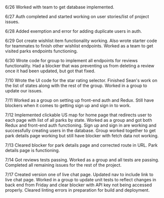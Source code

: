 6/26
Worked with team to get database implemented.

6/27
Auth completed and started working on user stories/list of project issues.

6/28
Added exemption and error for adding duplicate users in auth.

6/29
Got create wishlist item functionality working. Also wrote starter code for teammates to finish other wishlist endpoints. Worked as a team to get visited parks endpoints functioning.

6/30
Wrote code for group to implement all endpoints for reviews functionality. Had a blocker that was preventing us from deleting a review once it had been updated, but got that fixed.

7/10
Wrote the UI code for the star rating selector. Finished Sean's work on the list of states along with the rest of the group. Worked in a group to update our issues.

7/11
Worked as a group on setting up front-end auth and Redux. Still have blockers when it comes to getting sign up and sign in to work.

7/12
Implemented clickable US map for home page that redirects user to each page with list of all parks by state. Worked as a group and got both Redux and front-end auth functioning. Sign up and sign in are working and successfully creating users in the database. Group worked together to get park details page working but still have blocker with fetch data not working.

7/13
Cleared blocker for park details page and corrected route in URL. Park details page is functioning.

7/14
Got reviews tests passing. Worked as a group and all tests are passing. Completed all remaining issues for the rest of the project.

7/17
Created version one of live chat page. Updated nav to include link to live chat page. Worked in a group to update unit tests to reflect changes in back end from Friday and clear blocker with API key not being accessed properly. Cleared linting errors in preparation for build and deployment.
